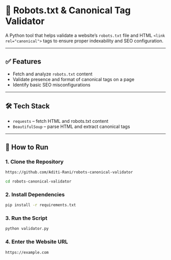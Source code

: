 # 🤖 Robots.txt & Canonical Tag Validator

A Python tool that helps validate a website’s `robots.txt` file and HTML `<link rel="canonical">` tags to ensure proper indexability and SEO configuration.

---

## ✅ Features

- Fetch and analyze `robots.txt` content
- Validate presence and format of canonical tags on a page
- Identify basic SEO misconfigurations

---

## 🛠️ Tech Stack

- `requests` – fetch HTML and robots.txt content
- `BeautifulSoup` – parse HTML and extract canonical tags

---

## 🚀 How to Run

### 1. Clone the Repository
```bash
https://github.com/Aditi-Rani/robots-canonical-validator
```
```bash
cd robots-canonical-validator
```
### 2. Install Dependencies
```bash
pip install -r requirements.txt
```
### 3. Run the Script
```bash
python validator.py
```
### 4. Enter the Website URL
```bash
https://example.com
```

